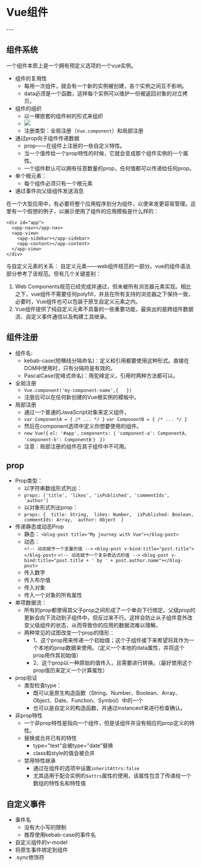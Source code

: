 <h1>Vue组件</h1>
---

**组件系统**
---

一个组件本质上是一个拥有预定义选项的一个vue实例。

 - 组件的复用性
   - 每用一次组件，就会有一个新的实例被创建，各个实例之间互不影响。
   - data必须是一个函数，这样每个实例可以维护一份被返回对象的对立拷贝。
 - 组件的组织
   - 以一棵嵌套的组件树的形式来组织
   - ![](https://i.imgur.com/zlSSggq.png)
   - 注册类型：全局注册（`Vue.component`）和局部注册
 - 通过prop向子组件传递数据
   - prop——在组件上注册的一些自定义特性。
    - 当一个值传给一个prop特性的时候，它就会变成那个组件实例的一个属性。
   - 一个组件默认可以拥有任意数量的prop，任何值都可以传递给任何prop。 
 - 单个根元素：
   -  每个组件必须只有一个根元素
 -  通过事件向父级组件发送消息

在一个大型应用中，有必要将整个应用程序划分为组件，以使来发更容易管理。这里有一个假想的例子，以展示使用了组件的应用模板是什么样的：

>
    <div id="app">
      <app-nav></app-nav>
      <app-view>
        <app-sidebar></app-sidebar>
        <app-content></app-content>
      </app-view>
    </div>

与自定义元素的关系：
自定义元素——web组件规范的一部分。vue的组件语法部分参考了该规范。但有几个关键差别：

  1. Web Components规范已经完成并通过，但未被所有浏览器元素实现。相比之下，vue组件不需要任何polyfill，并且在所有支持的浏览器之下保持一致，必要时，Vue组件也可以包装于原生自定义元素之内。
  2. Vue组件提供了纯自定义元素不具备的一些重要功能，最突出的是跨组件数据流、自定义事件通信以及构建工具继承。


组件注册
-

 - 组件名:
   - kebab-case(短横线分隔命名)：定义和引用都要使用这种形式。直接在DOM中使用时，只有分隔符是有效的。
   - PascalCase(驼峰式命名)：用驼峰定义，引用时两种方法都可以。
 - 全局注册
   - `Vue.component('my-component-name',{   })`
   - 注册后可以在任何新创建的Vue根实例的模板中。 
 - 局部注册
   - 通过一个普通的JavaScript对象来定义组件，
   - `var ComponentA = { /* ... */ }`
    `var ComponentB = { /* ... */ }`
   - 然后在component选项中定义你想要使用的组件。
   - `new Vue({`
      `el: '#app',`
      `components: {`
        `'component-a': ComponentA,`
        `'component-b': ComponentB`
        `}`
    ` })`
   - 注意：局部注册的组件在其子组件中不可用。


prop
-

  - Prop类型：
    - 以字符串数组形式列出：
    - `props: ['title', 'likes', 'isPublished', 'commentIds', 'author']`
    - 以对象形式列出prop：
    - `props: {  title: String,  likes: Number,  isPublished: Boolean,  commentIds: Array,  author: Object  }`
  - 传递静态或动态Prop
    - 静态：
    `<blog-post title="My journey with Vue"></blog-post>`
    - 动态：   
    `<!-- 动态赋予一个变量的值 -->`
	`<blog-post v-bind:title="post.title"></blog-post>`
    `<!-- 动态赋予一个复杂表达式的值 -->`
    `<blog-post v-bind:title="post.title + ' by ' + post.author.name"></blog-post>`
    - 传入数字
    - 传入布尔值
    - 传入对象
    - 传入一个对象的所有属性
  - 单项数据流：
    - 所有的prop都使得其父子prop之间形成了一个单向下行绑定。父级prop的更新会向下流动到子组件中，但反过来不行。这样会防止从子组件意外改变父级组件的状态，从而导致你的应用的数据流难以理解。
    - 两种常见的试图改变一个prop的情形：
      - 1、这个prop用来传递一个初始值；这个子组件接下来希望将其作为一个本地的prop数据来使用。（定义一个本地的data属性，并将这个prop用作其初始值）
      - 2、这个prop以一种原始的值传入，且需要进行转换。（最好使用这个prop值历来定义一个计算属性）
  - prop验证
    - 类型检查type：
      - 既可以是原生构造函数（String、Number、Boolean、Array、Object、Date、Function、Symbol）中的一个
      - 也可以是自定义的构造函数，并通过instanceof来进行检查确认。
  - 非prop特性
    - 一个非prop特性是指向一个组件，但是该组件并没有相应的prop定义的特性。
    - 替换或合并已有的特性
      - type="text"会被type="date"替换
      - class和style的值会被合并
    - 禁用特性继承
       - 通过在组件的选项中设置`inheritAttrs:false`
       - 尤其适用于配合实例的`$attrs`属性的使用，该属性包含了传递给一个数组的特性名和特性值


自定义事件
-

  - 事件名
    - 没有大小写的限制
    - 推荐使用kebab-case的事件名
  - 自定义组件的v-model
  - 将原生事件绑定到组件
  - .sync修饰符









